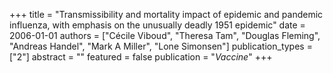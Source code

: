 +++
title = "Transmissibility and mortality impact of epidemic and pandemic influenza, with emphasis on the unusually deadly 1951 epidemic"
date = 2006-01-01
authors = ["Cécile Viboud", "Theresa Tam", "Douglas Fleming", "Andreas Handel", "Mark A Miller", "Lone Simonsen"]
publication_types = ["2"]
abstract = ""
featured = false
publication = "*Vaccine*"
+++

